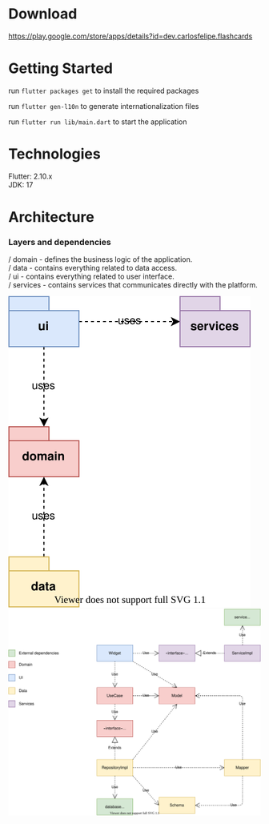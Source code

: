 # Download  
https://play.google.com/store/apps/details?id=dev.carlosfelipe.flashcards

# Getting Started

run ```flutter packages get``` to install the required packages  

run ```flutter gen-l10n``` to generate internationalization files  

run ```flutter run lib/main.dart``` to start the application  


# Technologies
  Flutter: 2.10.x  
  JDK: 17

# Architecture  


### Layers and dependencies  
/ domain - defines the business logic of the application.  
/ data - contains everything related to data access.  
/ ui - contains everything related to user interface.  
/ services - contains services that communicates directly with the platform.  

![packge diagram](docs/package_diagram.svg "Package diagram")  
![classes dependencies](docs/classes_dependencies.svg "Classes dependencies")  